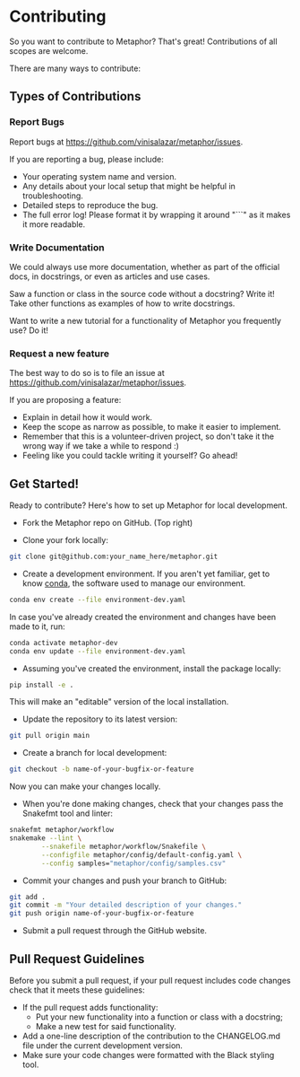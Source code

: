 # Contributing

So you want to contribute to Metaphor? That's great! Contributions of all scopes are welcome.

There are many ways to contribute:

## Types of Contributions

### Report Bugs

Report bugs at https://github.com/vinisalazar/metaphor/issues.

If you are reporting a bug, please include:

* Your operating system name and version.
* Any details about your local setup that might be helpful in troubleshooting.
* Detailed steps to reproduce the bug.
* The full error log! Please format it by wrapping it around "```" as it makes it more readable.

### Write Documentation

We could always use more documentation, whether as part of the official docs, in docstrings, or even as articles and use cases.

Saw a function or class in the source code without a docstring? Write it!
Take other functions as examples of how to write docstrings.

Want to write a new tutorial for a functionality of Metaphor you frequently use? Do it!

### Request a new feature

The best way to do so is to file an issue at https://github.com/vinisalazar/metaphor/issues.

If you are proposing a feature:

* Explain in detail how it would work.
* Keep the scope as narrow as possible, to make it easier to implement.
* Remember that this is a volunteer-driven project, so don't take it the wrong way if we take a while to respond :)
* Feeling like you could tackle writing it yourself? Go ahead!

## Get Started!

Ready to contribute? Here's how to set up Metaphor for local development.

* Fork the Metaphor repo on GitHub. (Top right)

* Clone your fork locally:

```bash
git clone git@github.com:your_name_here/metaphor.git
```

* Create a development environment. If you aren't yet familiar, get to know [conda](https://docs.conda.io/projects/conda/en/latest/user-guide/tasks/manage-environments.html), the software used to manage our environment.

```bash
conda env create --file environment-dev.yaml
```

In case you've already created the environment and changes have been made to it, run:

```bash
conda activate metaphor-dev
conda env update --file environment-dev.yaml
```

* Assuming you've created the environment, install the package locally:

```bash
pip install -e .
```

This will make an "editable" version of the local installation.

* Update the repository to its latest version:

```bash
git pull origin main
```

* Create a branch for local development:

```bash
git checkout -b name-of-your-bugfix-or-feature
```

Now you can make your changes locally.

* When you're done making changes, check that your changes pass the Snakefmt tool and linter:

```bash
snakefmt metaphor/workflow
snakemake --lint \
        --snakefile metaphor/workflow/Snakefile \
        --configfile metaphor/config/default-config.yaml \
        --config samples="metaphor/config/samples.csv"
```

* Commit your changes and push your branch to GitHub:

```bash
git add .
git commit -m "Your detailed description of your changes."
git push origin name-of-your-bugfix-or-feature
```

* Submit a pull request through the GitHub website.

## Pull Request Guidelines

Before you submit a pull request, if your pull request includes code changes check that it meets these guidelines:

* If the pull request adds functionality:
    * Put your new functionality into a function or class with a docstring;
    * Make a new test for said functionality.
* Add a one-line description of the contribution to the CHANGELOG.md file under the current development version.
* Make sure your code changes were formatted with the Black styling tool.
